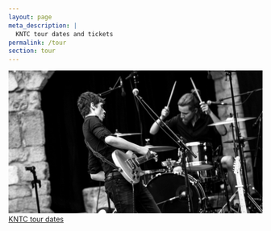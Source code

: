 ```yaml
---
layout: page
meta_description: |
  KNTC tour dates and tickets
permalink: /tour
section: tour
---
```


<img src="assets/images/tour.jpg" class="shadow-2xl">

<div class="container max-w-5xl py-12 mx-auto">
  <a href="https://www.songkick.com/artists/9488549" class="songkick-widget" data-theme="light" data-track-button="on" data-detect-style="true" data-background-color="transparent" data-locale="en">KNTC tour dates</a>
  <script src="//widget.songkick.com/9488549/widget.js"></script>
</div>